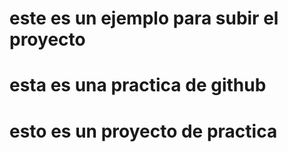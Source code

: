 # este es un ejemplo para subir el proyecto
# esta es una practica de github
# esto es un proyecto de practica